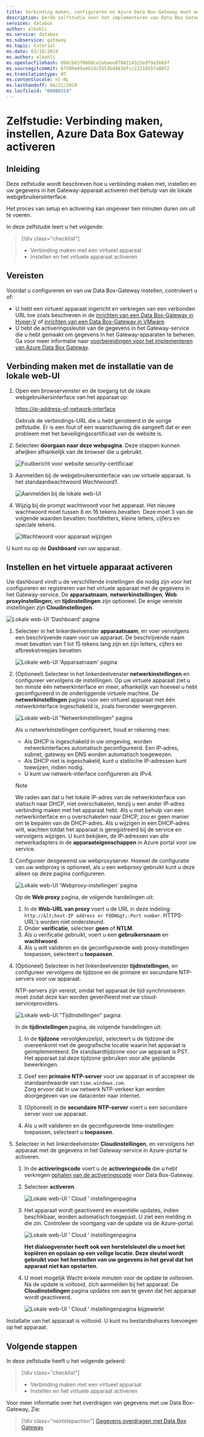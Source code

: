 ```yaml
---
title: Verbinding maken, configureren en Azure Data Box-Gateway moet worden geactiveerd in Azure portal | Microsoft Docs
description: Derde zelfstudie voor het implementeren van Data Box Gateway u verbinding maken, instellen en activeren van uw virtuele apparaat.
services: databox
author: alkohli
ms.service: databox
ms.subservice: gateway
ms.topic: tutorial
ms.date: 03/18/2019
ms.author: alkohli
ms.openlocfilehash: 898cb63f8868ce2abaee8784214322edf9a56997
ms.sourcegitcommit: bf509e05e4b1dc5553b4483dfcc2221055fa80f2
ms.translationtype: HT
ms.contentlocale: nl-NL
ms.lasthandoff: 04/22/2019
ms.locfileid: "60000314"
---
```

# <a name="tutorial-connect-set-up-activate-azure-data-box-gateway"></a>Zelfstudie: Verbinding maken, instellen, Azure Data Box Gateway activeren

## <a name="introduction"></a>Inleiding

Deze zelfstudie wordt beschreven hoe u verbinding maken met, instellen en uw gegevens in het Gateway-apparaat activeren met behulp van de lokale webgebruikersinterface. 

Het proces van setup en activering kan ongeveer tien minuten duren om uit te voeren. 

In deze zelfstudie leert u het volgende:

> [!div class="checklist"]
> * Verbinding maken met een virtueel apparaat
> * Instellen en het virtuele apparaat activeren

## <a name="prerequisites"></a>Vereisten

Voordat u configureren en van uw Data Box-Gateway instellen, controleert u of:

* U hebt een virtueel apparaat ingericht en verkregen van een verbonden URL toe zoals beschreven in de [inrichten van een Data Box-Gateway in Hyper-V](data-box-gateway-deploy-provision-hyperv.md) of [inrichten van een Data Box-Gateway in VMware](data-box-gateway-deploy-provision-vmware.md).
* U hebt de activeringssleutel van de gegevens in het Gateway-service die u hebt gemaakt om gegevens in het Gateway-apparaten te beheren. Ga voor meer informatie naar [voorbereidingen voor het implementeren van Azure Data Box Gateway](data-box-gateway-deploy-prep.md).


## <a name="connect-to-the-local-web-ui-setup"></a>Verbinding maken met de installatie van de lokale web-UI 

1. Open een browservenster en de toegang tot de lokale webgebruikersinterface van het apparaat op:
   
   [https://ip-address-of-network-interface](https://ip-address-of-network-interface)
   
   Gebruik de verbindings-URL die u hebt genoteerd in de vorige zelfstudie. Er is een fout of een waarschuwing die aangeeft dat er een probleem met het beveiligingscertificaat van de website is.

2. Selecteer **doorgaan naar deze webpagina**. Deze stappen kunnen afwijken afhankelijk van de browser die u gebruikt.
   
    ![Foutbericht voor website security-certificaat](./media/data-box-gateway-deploy-connect-setup-activate/image2.png)

3. Aanmelden bij de webgebruikersinterface van uw virtuele apparaat. Is het standaardwachtwoord *Wachtwoord1*. 
   
    ![Aanmelden bij de lokale web-UI](./media/data-box-gateway-deploy-connect-setup-activate/image3.png)

4. Wijzig bij de prompt wachtwoord voor het apparaat. Het nieuwe wachtwoord moet tussen 8 en 16 tekens bevatten. Deze moet 3 van de volgende waarden bevatten: hoofdletters, kleine letters, cijfers en speciale tekens.

    ![Wachtwoord voor apparaat wijzigen](./media/data-box-gateway-deploy-connect-setup-activate/image4.png)

U kunt nu op de **Dashboard** van uw apparaat.

## <a name="set-up-and-activate-the-virtual-device"></a>Instellen en het virtuele apparaat activeren
 
Uw dashboard vindt u de verschillende instellingen die nodig zijn voor het configureren en registreren van het virtuele apparaat met de gegevens in het Gateway-service. De **apparaatnaam**, **netwerkinstellingen**, **Web proxyinstellingen**, en **tijdinstellingen** zijn optioneel. De enige vereiste instellingen zijn **Cloudinstellingen**.
   
![Lokale web-UI 'Dashboard' pagina](./media/data-box-gateway-deploy-connect-setup-activate/image5.png)

1. Selecteer in het linkerdeelvenster **apparaatnaam**, en voer vervolgens een beschrijvende naam voor uw apparaat. De beschrijvende naam moet bevatten van 1 tot 15 tekens lang zijn en zijn letters, cijfers en afbreekstreepjes bevatten.

    ![Lokale web-UI 'Apparaatnaam' pagina](./media/data-box-gateway-deploy-connect-setup-activate/image6.png)

2. (Optioneel) Selecteer in het linkerdeelvenster **netwerkinstellingen** en configureer vervolgens de instellingen. Op uw virtuele apparaat ziet u ten minste één netwerkinterface en meer, afhankelijk van hoeveel u hebt geconfigureerd in de onderliggende virtuele machine. De **netwerkinstellingen** pagina voor een virtueel apparaat met één netwerkinterface ingeschakeld is, zoals hieronder weergegeven.
    
    ![Lokale web-UI "Netwerkinstellingen" pagina](./media/data-box-gateway-deploy-connect-setup-activate/image7.png)
   
    Als u netwerkinstellingen configureert, houd er rekening mee:

    - Als DHCP is ingeschakeld in uw omgeving, worden netwerkinterfaces automatisch geconfigureerd. Een IP-adres, subnet, gateway en DNS worden automatisch toegewezen.
    - Als DHCP niet is ingeschakeld, kunt u statische IP-adressen kunt toewijzen, indien nodig.
    - U kunt uw netwerk-interface configureren als IPv4.

     >[!NOTE] 
     > We raden aan dat u het lokale IP-adres van de netwerkinterface van statisch naar DHCP, niet overschakelen, tenzij u een ander IP-adres verbinding maken met het apparaat hebt. Als u met behulp van een netwerkinterface en u overschakelen naar DHCP, zou er geen manier om te bepalen van de DHCP-adres. Als u wijzigen in een DHCP-adres wilt, wachten totdat het apparaat is geregistreerd bij de service en vervolgens wijzigen. U kunt bekijken, de IP-adressen van alle netwerkadapters in de **apparaateigenschappen** in Azure portal voor uw service.

3. Configureer desgewenst uw webproxyserver. Hoewel de configuratie van uw webproxy is optioneel, als u een webproxy gebruikt kunt u deze alleen op deze pagina configureren.
   
   ![Lokale web-UI 'Webproxy-instellingen' pagina](./media/data-box-gateway-deploy-connect-setup-activate/image8.png)
   
   Op de **Web proxy** pagina, de volgende handelingen uit:
   
   1. In de **Web-URL van proxy** voert u de URL in deze indeling: `http://&lt;host-IP address or FQDN&gt;:Port number`. HTTPS-URL's worden niet ondersteund.
   2. Onder **verificatie**, selecteer **geen** of **NTLM**.
   3. Als u verificatie gebruikt, voert u een **gebruikersnaam** en **wachtwoord**.
   4. Als u wilt valideren en de geconfigureerde web proxy-instellingen toepassen, selecteert u **toepassen**.

4. (Optioneel) Selecteer in het linkerdeelvenster **tijdinstellingen**, en configureer vervolgens de tijdzone en de primaire en secundaire NTP-servers voor uw apparaat. 

    NTP-servers zijn vereist, omdat het apparaat de tijd synchroniseren moet zodat deze kan worden geverifieerd met uw cloud-serviceproviders.
    
    ![Lokale web-UI "Tijdinstellingen" pagina](./media/data-box-gateway-deploy-connect-setup-activate/image9.png)
    
    In de **tijdinstellingen** pagina, de volgende handelingen uit:
    
    1. In de **tijdzone** vervolgkeuzelijst, selecteert u de tijdzone die overeenkomt met de geografische locatie waarin het apparaat is geïmplementeerd.
        De standaardtijdzone voor uw apparaat is PST. Het apparaat zal deze tijdzone gebruiken voor alle geplande bewerkingen.

    2. Geef een **primaire NTP-server** voor uw apparaat in of accepteer de standaardwaarde van `time.windows.com`.   
        Zorg ervoor dat in uw netwerk NTP-verkeer kan worden doorgegeven van uw datacenter naar internet.

    3. (Optioneel) in de **secundaire NTP-server** voert u een secundaire server voor uw apparaat.

    4. Als u wilt valideren en de geconfigureerde time-instellingen toepassen, selecteert u **toepassen**.

6. Selecteer in het linkerdeelvenster **Cloudinstellingen**, en vervolgens het apparaat met de gegevens in het Gateway-service in Azure-portal te activeren.
    
    1. In de **activeringscode** voert u de **activeringscode** die u hebt verkregen [ophalen van de activeringscode](data-box-gateway-deploy-prep.md#get-the-activation-key) voor Data Box-Gateway.

    2. Selecteer **activeren**.
       
         ![Lokale web-UI ' Cloud ' instellingenpagina](./media/data-box-gateway-deploy-connect-setup-activate/image10a.png)
    
    3. Het apparaat wordt geactiveerd en essentiële updates, indien beschikbaar, worden automatisch toegepast. U ziet een melding in die zin. Controleer de voortgang van de update via de Azure-portal.

        ![Lokale web-UI ' Cloud ' instellingenpagina](./media/data-box-gateway-deploy-connect-setup-activate/image12.png)
        
        **Het dialoogvenster heeft ook een herstelsleutel die u moet het kopiëren en opslaan op een veilige locatie. Deze sleutel wordt gebruikt voor het herstellen van uw gegevens in het geval dat het apparaat niet kan opstarten.**


    4. U moet mogelijk Wacht enkele minuten voor de update te voltooien. Na de update is voltooid, zich aanmelden bij het apparaat. De **Cloudinstellingen** pagina updates om aan te geven dat het apparaat wordt geactiveerd.

        ![Lokale web-UI ' Cloud ' instellingenpagina bijgewerkt](./media/data-box-gateway-deploy-connect-setup-activate/image13.png)

Installatie van het apparaat is voltooid. U kunt nu bestandsshares toevoegen op het apparaat.

## <a name="next-steps"></a>Volgende stappen

In deze zelfstudie heeft u het volgende geleerd:

> [!div class="checklist"]
> * Verbinding maken met een virtueel apparaat
> * Instellen en het virtuele apparaat activeren

Voor meer informatie over het overdragen van gegevens met uw Data Box-Gateway, Zie:

> [!div class="nextstepaction"]
> [Gegevens overdragen met Data Box Gateway](./data-box-gateway-deploy-add-shares.md).

